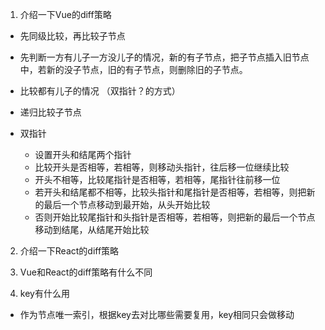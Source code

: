 1. 介绍一下Vue的diff策略

* 先同级比较，再比较子节点
* 先判断一方有儿子一方没儿子的情况，新的有子节点，把子节点插入旧节点中，若新的没子节点，旧的有子节点，则删除旧的子节点。
* 比较都有儿子的情况 （双指针？的方式）
* 递归比较子节点

* 双指针
  * 设置开头和结尾两个指针
  * 比较开头是否相等，若相等，则移动头指针，往后移一位继续比较
  * 开头不相等，比较尾指针是否相等，若相等，尾指针往前移一位
  * 若开头和结尾都不相等，比较头指针和尾指针是否相等，若相等，则把新的最后一个节点移动到最开始，从头开始比较
  * 否则开始比较尾指针和头指针是否相等，若相等，则把新的最后一个节点移动到结尾，从结尾开始比较

2. 介绍一下React的diff策略

3. Vue和React的diff策略有什么不同

4. key有什么用
  * 作为节点唯一索引，根据key去对比哪些需要复用，key相同只会做移动